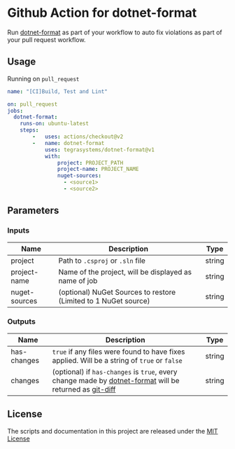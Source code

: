 # Github Action for dotnet-format
Run [dotnet-format](https://github.com/dotnet/format) as part of your workflow to auto fix violations as part of your pull request workflow.

## Usage
Running on `pull_request`
```yaml
name: "[CI]Build, Test and Lint"

on: pull_request
jobs:
  dotnet-format:
    runs-on: ubuntu-latest
    steps:
        -   uses: actions/checkout@v2
        -   name: dotnet-format
            uses: tegrasystems/dotnet-format@v1
            with:
                project: PROJECT_PATH
                project-name: PROJECT_NAME
                nuget-sources: 
                  - <source1>
                  - <source2>
```

## Parameters
### Inputs

| Name | Description | Type |
| --- | ----------- | ----- |
| project | Path to `.csproj` or `.sln` file | string |
| project-name | Name of the project, will be displayed as name of job  | string |
| nuget-sources | (optional) NuGet Sources to restore (Limited to 1 NuGet source) | string |

### Outputs
| Name | Description | Type |
| --- | ----------- | ----- |
| has-changes | `true` if any files were found to have fixes applied. Will be a string of `true` or `false` | string |
| changes | (optional) if `has-changes` is `true`, every change made by [dotnet-format](https://github.com/dotnet/format) will be returned as [git-diff](https://git-scm.com/docs/git-diff) | string |

## License
The scripts and documentation in this project are released under the [MIT License](https://github.com/xt0rted/dotnet-format/blob/main/LICENSE)

